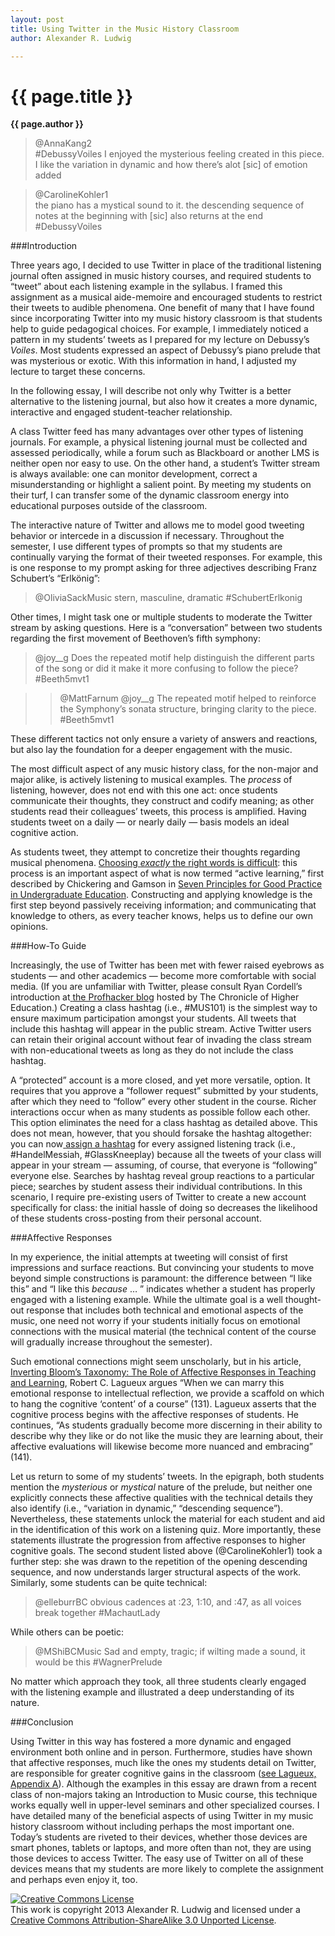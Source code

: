 ```yaml
---
layout: post
title: Using Twitter in the Music History Classroom
author: Alexander R. Ludwig

---
```


{{ page.title }}
================

**{{ page.author }}**

>@AnnaKang2  
\#DebussyVoiles I enjoyed the mysterious feeling created in this piece. I like the variation in dynamic and how there’s alot [sic] of emotion added

>@CarolineKohler1  
the piano has a mystical sound to it. the descending sequence of notes at the beginning with [sic] also returns at the end
\#DebussyVoiles

###Introduction

Three years ago, I decided to use Twitter in place of the traditional listening journal often assigned in music history courses, and required students to “tweet” about each listening example in the syllabus. I framed this assignment as a musical aide-memoire and encouraged students to restrict their tweets to audible phenomena. One benefit of many that I have found since incorporating Twitter into my music history classroom is that students help to guide pedagogical choices. For example, I immediately noticed a pattern in my students’ tweets as I prepared for my lecture on Debussy’s _Voiles_. Most students expressed an aspect of Debussy’s piano prelude that was mysterious or exotic. With this information in hand, I adjusted my lecture to target these concerns.

In the following essay, I will describe not only why Twitter is a better alternative to the listening journal, but also how it creates a more dynamic, interactive and engaged student-teacher relationship.

A class Twitter feed has many advantages over other types of listening journals. For example, a physical listening journal must be collected and assessed periodically, while a forum such as Blackboard or another LMS is neither open nor easy to use. On the other hand, a student’s Twitter stream is always available: one can monitor development, correct a misunderstanding or highlight a salient point. By meeting my students on their turf, I can transfer some of the dynamic classroom energy into educational purposes outside of the classroom.

The interactive nature of Twitter and allows me to model good tweeting behavior or intercede in a discussion if necessary. Throughout the semester, I use different types of prompts so that my students are continually varying the format of their tweeted responses. For example, this is one response to my prompt asking for three adjectives describing Franz Schubert’s “Erlkönig”:

>@OliviaSackMusic
stern, masculine, dramatic \#SchubertErlkonig

Other times, I might task one or multiple students to moderate the Twitter stream by asking questions. Here is a “conversation” between two students regarding the first movement of Beethoven’s fifth symphony:

>@joy\_\_g
Does the repeated motif help distinguish the different parts of the song or did it make it more confusing to follow the piece?
\#Beeth5mvt1

>>@MattFarnum
@joy\_\_g The repeated motif helped to reinforce the Symphony’s sonata structure, bringing clarity to the piece. \#Beeth5mvt1

These different tactics not only ensure a variety of answers and reactions, but also lay the foundation for a deeper engagement with the music.

The most difficult aspect of any music history class, for the non-major and major alike, is  actively listening to musical examples. The _process_ of listening, however, does not end with this one act: once students communicate their thoughts, they construct and codify meaning; as other students read their colleagues’ tweets, this process is amplified. Having students tweet on a daily — or nearly daily — basis models an ideal cognitive action.

As students tweet, they attempt to concretize their thoughts regarding musical phenomena. [Choosing _exactly_ the right words is difficult](http://www.hybridpedagogy.com/Journal/files/Twitter_and_the_student2point0.html): this process is an important aspect of what is now termed “active learning,” first described by Chickering and Gamson in [Seven Principles for Good Practice in Undergraduate Education](http://www.aahea.org/aahea/articles/sevenprinciples1987.htm). Constructing and applying knowledge is the first step beyond passively receiving information; and communicating that knowledge to others, as every teacher knows, helps us to define our own opinions.  

###How-To Guide

Increasingly, the use of Twitter has been met with fewer raised eyebrows as students — and other academics — become more comfortable with social media. (If you are unfamiliar with Twitter, please consult Ryan Cordell’s introduction at[ ](http://chronicle.com.resources.library.brandeis.edu/blogs/profhacker/how-to-start-tweeting-and-why-you-might-want-to/26065)[the Profhacker blog](http://chronicle.com.resources.library.brandeis.edu/blogs/profhacker/how-to-start-tweeting-and-why-you-might-want-to/26065) hosted by The Chronicle of Higher Education.) Creating a class hashtag (i.e., \#MUS101) is the simplest way to ensure maximum participation amongst your students. All tweets that include this hashtag will appear in the public stream. Active Twitter users can retain their original account without fear of invading the class stream with non-educational tweets as long as they do not include the class hashtag.

A “protected” account is a more closed, and yet more versatile, option. It requires that you approve a “follower request” submitted by your students, after which they need to “follow” every other student in the course. Richer interactions occur when as many students as possible follow each other. This option eliminates the need for a class hashtag as detailed above. This does not mean, however, that you should forsake the hashtag altogether: you can now[ ](https://support.twitter.com/articles/49309-using-hashtags-on-twitter)[assign a hashtag](https://support.twitter.com/articles/49309-using-hashtags-on-twitter) for every assigned listening track (i.e., \#HandelMessiah, \#GlassKneeplay) because all the tweets of your class will appear in your stream — assuming, of course, that everyone is “following” everyone else. Searches by hashtag reveal group reactions to a particular piece; searches by student assess their individual contributions. In this scenario, I require pre-existing users of Twitter to create a new account specifically for class: the initial hassle of doing so decreases the likelihood of these students cross-posting from their personal account.

###Affective Responses

In my experience, the initial attempts at tweeting will consist of first impressions and surface reactions. But convincing your students to move beyond simple constructions is paramount: the difference between “I like this” and “I like this _because_ … ” indicates whether a student has properly engaged with a listening example. While the ultimate goal is a well thought-out response that includes both technical and emotional aspects of the music, one need not worry if your students initially focus on emotional connections with the musical material (the technical content of the course will gradually increase throughout the semester).

Such emotional connections might seem unscholarly, but in his article,[ ](http://www.ams-net.org/ojs/index.php/jmhp/article/view/76)[Inverting Bloom’s Taxonomy: The Role of Affective Responses in Teaching and Learning](http://www.ams-net.org/ojs/index.php/jmhp/article/view/76), Robert C. Lagueux argues “When we can marry this emotional response to intellectual reflection, we provide a scaffold on which to hang the cognitive ‘content’ of a course” (131). Lagueux asserts that the cognitive process begins with the affective responses of students. He continues, “As students gradually become more discerning in their ability to describe why they like or do not like the music they are learning about, their affective evaluations will likewise become more nuanced and embracing” (141).

Let us return to some of my students’ tweets. In the epigraph, both students mention the _mysterious_ or _mystical_ nature of the prelude, but neither one explicitly connects these affective qualities with the technical details they also identify (i.e., “variation in dynamic,” “descending sequence”). Nevertheless, these statements unlock the material for each student and aid in the identification of this work on a listening quiz. More importantly, these statements illustrate the progression from affective responses to higher cognitive goals. The second student listed above (@CarolineKohler1) took a further step: she was drawn to the repetition of the opening descending sequence, and now understands larger structural aspects of the work. Similarly, some students can be quite technical:

>@elleburrBC
obvious cadences at :23, 1:10, and :47, as all voices break together
\#MachautLady

While others can be poetic:

>@MShiBCMusic
Sad and empty, tragic; if wilting made a sound, it would be this
\#WagnerPrelude

No matter which approach they took, all three students clearly engaged with the listening example and illustrated a deep understanding of its nature.

###Conclusion

Using Twitter in this way has fostered a more dynamic and engaged environment both online and in person. Furthermore, studies have shown that affective responses, much like the ones my students detail on Twitter, are responsible for greater cognitive gains in the classroom ([see Lagueux, Appendix A](http://www.ams-net.org/ojs/index.php/jmhp/article/view/76)). Although the examples in this essay are drawn from a recent class of non-majors taking an Introduction to Music course, this technique works equally well in upper-level seminars and other specialized courses. I have detailed many of the beneficial aspects of using Twitter in my music history classroom without including perhaps the most important one. Today’s students are riveted to their devices, whether those devices are smart phones, tablets or laptops, and more often than not, they are using those devices to access Twitter. The easy use of Twitter on all of these devices means that my students are more likely to complete the assignment and perhaps even enjoy it, too.


<a rel="license" href="http://creativecommons.org/licenses/by-sa/3.0/"><img alt="Creative Commons License" style="border-width:0" src="http://i.creativecommons.org/l/by-sa/3.0/88x31.png" /></a><br />This work is copyright 2013 Alexander R. Ludwig and licensed under a <a rel="license" href="http://creativecommons.org/licenses/by-sa/3.0/">Creative Commons Attribution-ShareAlike 3.0 Unported License</a>.
